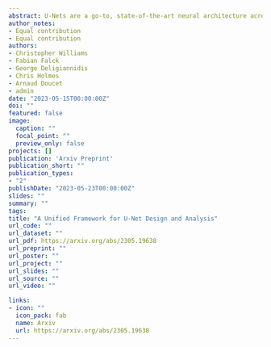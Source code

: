 ```yaml
---
abstract: U-Nets are a go-to, state-of-the-art neural architecture across numerous tasks for continuous signals on a square such as images and Partial Differential Equations (PDE), however their design and architecture is understudied. In this paper, we provide a framework for designing and analysing general U-Net architectures. We present theoretical results which characterise the role of the encoder and decoder in a U-Net, their high-resolution scaling limits and their conjugacy to ResNets via preconditioning. We propose Multi-ResNets, U-Nets with a simplified, wavelet-based encoder without learnable parameters. Further, we show how to design novel U-Net architectures which encode function constraints, natural bases, or the geometry of the data. In diffusion models, our framework enables us to identify that high-frequency information is dominated by noise exponentially faster, and show how U-Nets with average pooling exploit this. In our experiments, we demonstrate how Multi-ResNets achieve competitive and often superior performance compared to classical U-Nets in image segmentation, PDE surrogate modelling, and generative modelling with diffusion models. Our U-Net framework paves the way to study the theoretical properties of U-Nets and design natural, scalable neural architectures for a multitude of problems beyond the square.
author_notes:
- Equal contribution
- Equal contribution
authors:
- Christopher Williams
- Fabian Falck
- George Deligiannidis
- Chris Holmes
- Arnaud Doucet
- admin
date: "2023-05-15T00:00:00Z"
doi: ""
featured: false
image:
  caption: ""
  focal_point: ""
  preview_only: false
projects: []
publication: 'Arxiv Preprint'
publication_short: ""
publication_types:
- "2"
publishDate: "2023-05-23T00:00:00Z"
slides: ""
summary: ""
tags:
title: "A Unified Framework for U-Net Design and Analysis"
url_code: ""
url_dataset: ""
url_pdf: https://arxiv.org/abs/2305.19638
url_preprint: ""
url_poster: ""
url_project: ""
url_slides: ""
url_source: ""
url_video: ""

links:
- icon: ""
  icon_pack: fab
  name: Arxiv
  url: https://arxiv.org/abs/2305.19638
---
```






